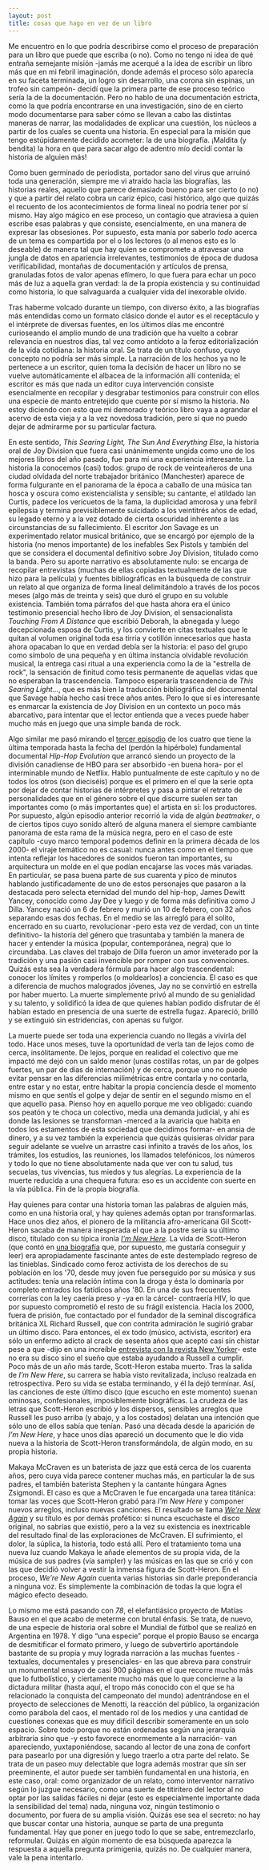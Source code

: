 ```yaml
---
layout: post
title: cosas que hago en vez de un libro
---
```


Me encuentro en lo que podría describirse como el proceso de preparación para un libro que puede que escriba (o no). Como no tengo ni idea de qué entraña semejante misión -jamás me acerqué a la idea de escribir un libro más que en mi febril imaginación, donde además el proceso sólo aparecía en su faceta terminada, un logro sin desarrollo, una corona sin espinas, un trofeo sin campeón- decidí que la primera parte de ese proceso teórico sería la de la documentación. Pero no hablo de una documentación estricta, como la que podría encontrarse en una investigación, sino de en cierto modo documentarse para saber cómo se llevan a cabo las distintas maneras de narrar, las modalidades de explicar una cuestión, los núcleos a partir de los cuales se cuenta una historia. En especial para la misión que tengo estúpidamente decidido acometer: la de una biografía. ¡Maldita (y bendita) la hora en que para sacar algo de adentro mío decidí contar la historia de alguien más!

Como buen germinado de periodista, portador sano del virus que arruinó toda una generación, siempre me vi atraído hacia las biografías, las historias reales, aquello que parece demasiado bueno para ser cierto (o no) y que a partir del relato cobra un cariz épico, casi histórico, algo que quizás el recuento de los acontecimientos de forma lineal no podría tener por sí mismo. Hay algo mágico en ese proceso, un contagio que atraviesa a quien escribe esas palabras y que consiste, esencialmente, en una manera de expresar las obsesiones. Por supuesto, esta manía por saberlo *todo* acerca de un tema es compartida por el o los lectores (o al menos esto es lo deseable) de manera tal que hay quien se compromete a atravesar una jungla de datos en apariencia irrelevantes, testimonios de época de dudosa verificabilidad, montañas de documentación y artículos de prensa, granuladas fotos de valor apenas efímero, lo que fuera para echar un poco más de luz a aquella gran verdad: la de la propia existencia y su continuidad como historia, lo que salvaguarda a cualquier vida del inexorable olvido.

Tras haberme volcado durante un tiempo, con diverso éxito, a las biografías más entendidas como un formato clásico donde el autor es el receptáculo y el intérprete de diversas fuentes, en los últimos días me encontré curioseando el amplio mundo de una tradición que ha vuelto a cobrar relevancia en nuestros días, tal vez como antídoto a la feroz editorialización de la vida cotidiana: la historia oral. Se trata de un título confuso, cuyo concepto no podría ser más simple. La narración de los hechos ya no le pertenece a un escritor, quien toma la decisión de hacer un libro no se vuelve automáticamente el albacea de la información allí contenida; el escritor es más que nada un editor cuya intervención consiste esencialmente en recopilar y desgrabar testimonios para construir con ellos una especie de manto entretejido que cuente por sí mismo la historia. No estoy diciendo con esto que mi demorado y teórico libro vaya a agrandar el acervo de esta vieja y a la vez novedosa tradición, pero sí que no puedo dejar de admirarme por su particular factura.

En este sentido, *This Searing Light, The Sun And Everything Else*, la historia oral de Joy Division que fuera casi unánimemente ungida como uno de los mejores libros del año pasado, fue para mí una experiencia interesante. La historia la conocemos (casi) todos: grupo de rock de veinteañeros de una ciudad olvidada del norte trabajador británico (Manchester) aparece de forma fulgurante en el panorama de la época a caballo de una música tan hosca y oscura como existencialista y sensible; su cantante, el atildado Ian Curtis, padece los vericuetos de la fama, la duplicidad amorosa y una febril epilepsia y termina previsiblemente suicidado a los veintitrés años de edad, su legado eterno y a la vez dotado de cierta oscuridad inherente a las circunstancias de su fallecimiento. El escritor Jon Savage es un experimentado relator musical británico, que se encargó por ejemplo de la historia (no menos importante) de los inefables Sex Pistols y también del que se considera el documental definitivo sobre Joy Division, titulado como la banda. Pero su aporte narrativo es absolutamente nulo: se encarga de recopilar entrevistas (muchas de ellas copiadas textualmente de las que hizo para la película) y fuentes bibliográficas en la búsqueda de construir un relato al que organiza de forma lineal delimitándolo a través de los pocos meses (algo más de treinta y seis) que duró el grupo en su voluble existencia. También toma párrafos del que hasta ahora era el único testimonio presencial hecho libro de Joy Division, el sensacionalista *Touching From A Distance* que escribió Deborah, la abnegada y luego decepcionada esposa de Curtis, y los convierte en citas textuales que le quitan al volumen original toda esa tirria y cotillón innecesarios que hasta ahora opacaban lo que en verdad debía ser la historia: el paso del grupo como símbolo de una pequeña y en última instancia olvidable revolución musical, la entrega casi ritual a una experiencia como la de la "estrella de rock", la sensación de finitud como tesis permanente de aquellas vidas que no esperaban la trascendencia. Tampoco esperaría trascendencia de *This Searing Light…*, que es más bien la traducción bibliográfica del documental que Savage había hecho casi trece años antes. Pero lo que sí es interesante es enmarcar la existencia de Joy Division en un contexto un poco más abarcativo, para intentar que el lector entienda que a veces puede haber mucho más en juego que una simple banda de rock.

Algo similar me pasó mirando el [tercer episodio](https://www.netflix.com/watch/80190205) de los cuatro que tiene la última temporada hasta la fecha del (perdón la hipérbole) fundamental documental *Hip-Hop Evolution* que arrancó siendo un proyecto de la división canadiense de HBO para ser absorbido -en buena hora- por el interminable mundo de Netflix. Hablo puntualmente de este capítulo y no de todos los otros (son dieciséis) porque es el primero en el que la serie opta por dejar de contar historias de intérpretes y pasa a pintar el retrato de personalidades que en el género sobre el que discurre suelen ser tan importantes como (o más importantes que) el artista en sí: los productores. Por supuesto, algún episodio anterior recorrió la vida de algún *beatmaker*, o de ciertos tipos cuyo sonido alteró de alguna manera el siempre cambiante panorama de esta rama de la música negra, pero en el caso de este capítulo -cuyo marco temporal podemos definir en la primera década de los 2000- el viraje temático no es casual: nunca antes como en el tiempo que intenta reflejar los hacedores de sonidos fueron tan importantes, su arquitectura un molde en el que podían encajarse las voces más variadas. En particular, se pasa buena parte de sus cuarenta y pico de minutos hablando justificadamente de uno de estos personajes que pasaron a la destacada pero selecta eternidad del mundo del hip-hop, James Dewitt Yancey, conocido como Jay Dee y luego y de forma más definitiva como J Dilla. Yancey nació un 6 de febrero y murió un 10 de febrero, con 32 años separando esas dos fechas. En el medio se las arregló para él solito, encerrado en su cuarto, revolucionar -pero esta vez de verdad, con un tinte definitivo- la historia del género que trasuntaba y también la manera de hacer y entender la música (popular, contemporánea, negra) que lo circundaba. Las claves del trabajo de Dilla fueron un amor inveterado por la tradición y una pasión casi invencible por romper con sus convenciones. Quizás esta sea la verdadera fórmula para hacer algo trascendental: conocer los límites y romperlos (o moldearlos) a conciencia. El caso es que a diferencia de muchos malogrados jóvenes, Jay no se convirtió en estrella por haber muerto. La muerte simplemente privó al mundo de su genialidad y su talento, y solidificó la idea de que quienes habían podido disfrutar de él habían estado en presencia de una suerte de estrella fugaz. Apareció, brilló y se extinguió sin estridencias, con apenas su fulgor.

La muerte puede ser toda una experiencia cuando no llegás a vivirla del todo. Hace unos meses, tuve la oportunidad de verla tan de lejos como de cerca, insólitamente. De lejos, porque en realidad el colectivo que me impactó me dejó con un saldo menor (unas costillas rotas, un par de golpes fuertes, un par de días de internación) y de cerca, porque uno no puede evitar pensar en las diferencias milimétricas entre contarla y no contarla, entre estar y no estar, entre habitar la propia conciencia desde el momento mismo en que sentís el golpe y dejar de sentir en el segundo mismo en el que aquello pasa. Pienso hoy en aquello porque me veo obligado: cuando sos peatón y te choca un colectivo, media una demanda judicial, y ahí es donde las lesiones se transforman -merced a la avaricia que habita en todos los estamentos de esta sociedad que decidimos formar- en ansia de dinero, y a su vez también la experiencia que quizás quisieras olvidar para seguir adelante se vuelve un arrastre casi infinito a través de los años, los trámites, los estudios, las reuniones, los llamados telefónicos, los números y todo lo que no tiene absolutamente nada que ver con tu salud, tus secuelas, tus vivencias, tus miedos y tus alegrías. La experiencia de la muerte reducida a una chequera futura: eso es un accidente con suerte en la vía pública. Fin de la propia biografía.

Hay quienes para contar una historia toman las palabras de alguien más, como en una historia oral, y hay quienes además optan por transformarlas. Hace unos diez años, el pionero de la militancia afro-americana Gil Scott-Heron sacaba de manera inesperada el que a la postre sería su último disco, titulado con su típica ironía [*I’m New Here*](https://open.spotify.com/album/60JXrFsIxXP6rqd4jdTfrn?si=uh5xA_dsT5a6RP9XJhg1mg). La vida de Scott-Heron (que contó en [una biografía](https://canongate.co.uk/books/1636-the-last-holiday-a-memoir) que, por supuesto, me gustaría conseguir y leer) era apropiadamente fascinante antes de este destemplado regreso de las tinieblas. Sindicado como feroz activista de los derechos de su población en los '70, desde muy joven fue perseguido por su música y sus actitudes: tenía una relación íntima con la droga y ésta lo dominaría por completo entrados los fatídicos años '80. En una de sus frecuentes correrías con la ley caería preso y -ya en la cárcel- contraería HIV, lo que por supuesto comprometió el resto de su frágil existencia. Hacia los 2000, fuera de prisión, fue contactado por el fundador de la seminal discográfica británica XL Richard Russell, que con contrita admiración le sugirió grabar un último disco. Para entonces, el ex todo (músico, activista, escritor) era sólo un enfermo adicto al crack de sesenta años que aceptó casi sin chistar pese a que -dijo en una increíble [entrevista con la revista New Yorker](https://www.newyorker.com/magazine/2010/08/09/new-york-is-killing-me)- este no era su disco sino el sueño que estaba ayudando a Russell a cumplir. Poco más de un año más tarde, Scott-Heron estaba muerto. Tras la salida de *I’m New Here*, su carrera se había visto revitalizada, incluso realzada en retrospectiva. Pero su vida se estaba terminando, y él la dejó terminar. Así, las canciones de este último disco (que escucho en este momento) suenan ominosas, confesionales, imposiblemente biográficas. La crudeza de las letras que Scott-Heron escribió y los dispersos, sensibles arreglos que Russell les puso arriba (y abajo, y a los costados) delatan una intención que sólo uno de ellos sabía que tenían. Pasó una década desde la aparición de *I’m New Here*, y hace unos días apareció un documento que le dio vida nueva a la historia de Scott-Heron transformándola, de algún modo, en su propia historia.

Makaya McCraven es un baterista de jazz que está cerca de los cuarenta años, pero cuya vida parece contener muchas más, en particular la de sus padres, el también baterista Stephen y la cantante húngara Agnes Zsigmondi. El caso es que a McCraven le fue encargada una tarea titánica: tomar las voces que Scott-Heron grabó para *I’m New Here* y componer nuevos arreglos, incluso nuevas canciones. El resultado se llama [*We’re New Again*](https://open.spotify.com/album/7AiWJCZ2HArLkWG8HdPgIQ?si=AjHH7-D7Tc-_2kp_WZm5oA) y su título es por demás profético: si nunca escuchaste el disco original, no sabrías que existió, pero a la vez su existencia es inextricable del resultado final de las exploraciones de McCraven. El sufrimiento, el dolor, la súplica, la historia, todo está allí. Pero el tratamiento toma una nueva luz cuando Makaya le añade elementos de su propia vida, de la música de sus padres (vía sampler) y las músicas en las que se crió y con las que decidió volver a vestir la inmensa figura de Scott-Heron. En el proceso, *We’re New Again* cuenta varias historias sin darle preponderancia a ninguna voz. Es simplemente la combinación de todas la  que logra el mágico efecto deseado.

Lo mismo me está pasando con *78*, el elefantiásico proyecto de Matías Bauso en el que acabo de meterme con brutal énfasis. Se trata, de nuevo, de una especie de historia oral sobre el Mundial de fútbol que se realizó en Argentina en 1978. Y digo “una especie” porque el propio Bauso se encarga de desmitificar el formato primero, y luego de subvertirlo aportándole bastante de su propia y muy lograda narración a las muchas fuentes -textuales, documentales y presenciales- en las que abreva para construir un monumental ensayo de casi 900 páginas en el que recorre mucho más que lo futbolístico, y ciertamente mucho más que lo que concierne a la dictadura militar (hasta aquí, el tropo más conocido con el que se ha relacionado la conquista del campeonato del mundo) adentrándose en el proyecto de selecciones de Menotti, la reacción del público, la organización como parábola del caos, el mentado rol de los medios y una cantidad de cuestiones conexas que es muy difícil describir someramente en un solo espacio. Sobre todo porque no están ordenadas según una jerarquía arbitraria sino que -y esto favorece enormemente a la narración- van apareciendo, yuxtaponiéndose, sacando al lector de una zona de confort para pasearlo por una digresión y luego traerlo a otra parte del relato. Se trata de un paseo muy delectable que logra además mostrar que sin ser preeminente, el autor puede ser también fundamental en una historia, en este caso, oral: como organizador de un relato, como interventor narrativo según lo juzgue necesario, como una suerte de titiritero del lector al no optar por las salidas fáciles ni dejar (esto es especialmente importante dada la sensibilidad del tema) nada, ninguna voz, ningún testimonio o documento, por fuera de su amplia visión. Quizás ese sea el secreto: no hay que buscar contar una historia, aunque se parta de una pregunta fundamental. Hay que poner en juego todo lo que se sabe, entremezclarlo, reformular. Quizás en algún momento de esa búsqueda aparezca la respuesta a aquella pregunta primigenia, quizás no. De cualquier manera, vale la pena intentarlo.
